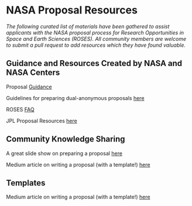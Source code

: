 # NASA Proposal Resources

*The following curated list of materials have been gathered to assist applicants with the NASA proposal process for Research Opportunities in Space and Earth Sciences (ROSES). All community members are welcome to submit a pull request to add resources which they have found valuable.*

## Guidance and Resources Created by NASA and NASA Centers

Proposal [Guidance](https://www.nasa.gov/offices/procurement/gpc/regulations_and_guidance)

Guidelines for preparing dual-anonymous proposals [here](https://nspires.nasaprs.com/external/viewrepositorydocument?cmdocumentid=896942&solicitationId={AB776446-03A8-4C24-845D-2E5A2ADA2D5A}&viewSolicitationDocument=1)

ROSES [FAQ](https://science.nasa.gov/researchers/sara/faqs)

JPL Proposal Resources [here](https://www.jpl.nasa.gov/go/proposalworkshop/resources-page)

## Community Knowledge Sharing

A great slide show on preparing a proposal [here](https://www.nasa.gov/sites/default/files/atoms/files/richey_proposal_writing_seminar.pdf)

Medium article on writing a proposal (with a template!) [here](https://medium.com/nasa-butterfly/how-to-write-a-great-nasa-proposal-2c6010faf7ab)

## Templates

Medium article on writing a proposal (with a template!) [here](https://medium.com/nasa-butterfly/how-to-write-a-great-nasa-proposal-2c6010faf7ab)
